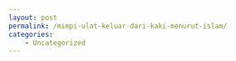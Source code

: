 ```yaml
---
layout: post
permalink: /mimpi-ulat-keluar-dari-kaki-menurut-islam/
categories:
    - Uncategorized
---
```


